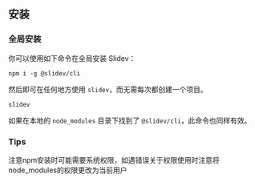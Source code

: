 <!-- order:3 -->
## 安装

### 全局安装

你可以使用如下命令在全局安装 Slidev：

```shell
npm i -g @slidev/cli
```

然后即可在任何地方使用 `slidev`，而无需每次都创建一个项目。

```shell
slidev
```

如果在本地的 `node_modules` 目录下找到了 `@slidev/cli`，此命令也同样有效。

### Tips

注意npm安装时可能需要系统权限，如遇错误关于权限使用时注意将node_modules的权限更改为当前用户


